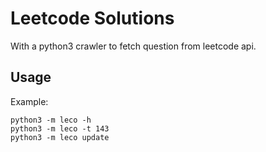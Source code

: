 # Leetcode Solutions

With a python3 crawler to fetch question from leetcode api.

## Usage

Example:
```python3
python3 -m leco -h
python3 -m leco -t 143
python3 -m leco update
```

